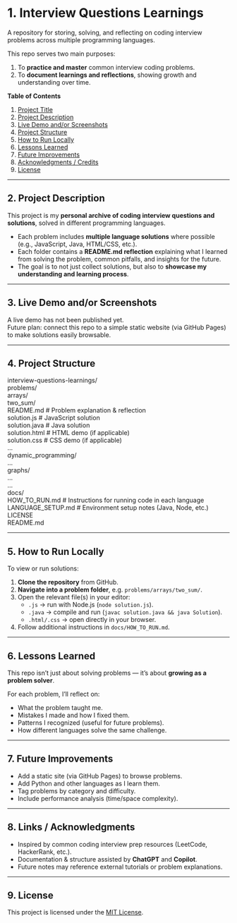 # 1. Interview Questions Learnings

A repository for storing, solving, and reflecting on coding interview problems across multiple programming languages.  

This repo serves two main purposes:  
1. To **practice and master** common interview coding problems.  
2. To **document learnings and reflections**, showing growth and understanding over time.  

**Table of Contents**

1. [Project Title](#1-interview-questions-learnings)  
2. [Project Description](#2-project-description)  
3. [Live Demo and/or Screenshots](#3-live-demo-andor-screenshots-if-available)  
4. [Project Structure](#4-project-structure-helps-people-understand-where-to-look)  
5. [How to Run Locally](#5-how-to-run-locally)  
6. [Lessons Learned](#6-lessons-learned-great-for-portfolio-projects---shows-growth-and-insight)  
7. [Future Improvements](#7-future-improvements-optional)  
8. [Acknowledgments / Credits](#8-acknowledgments--credits-if-applicable)  
9. [License](#9-license-optional-but-professional)  

---

## 2. Project Description

This project is my **personal archive of coding interview questions and solutions**, solved in different programming languages.  

- Each problem includes **multiple language solutions** where possible (e.g., JavaScript, Java, HTML/CSS, etc.).  
- Each folder contains a **README.md reflection** explaining what I learned from solving the problem, common pitfalls, and insights for the future.  
- The goal is to not just collect solutions, but also to **showcase my understanding and learning process**.   

---

## 3. Live Demo and/or Screenshots

A live demo has not been published yet.  
Future plan: connect this repo to a simple static website (via GitHub Pages) to make solutions easily browsable.  

---

## 4. Project Structure

interview-questions-learnings/     
  problems/     
  arrays/     
    two_sum/     
      README.md # Problem explanation & reflection     
      solution.js # JavaScript solution     
      solution.java # Java solution     
      solution.html # HTML demo (if applicable)     
      solution.css # CSS demo (if applicable)     
      ...     
  dynamic_programming/     
    ...      
  graphs/     
    ...     
  ...     
  docs/     
    HOW_TO_RUN.md # Instructions for running code in each language     
    LANGUAGE_SETUP.md # Environment setup notes (Java, Node, etc.)     
LICENSE     
README.md     

---

## 5. How to Run Locally

To view or run solutions:  

1. **Clone the repository** from GitHub.  
2. **Navigate into a problem folder**, e.g. `problems/arrays/two_sum/`.  
3. Open the relevant file(s) in your editor:  
   - `.js` → run with Node.js (`node solution.js`).  
   - `.java` → compile and run (`javac solution.java && java Solution`).  
   - `.html/.css` → open directly in your browser.  
4. Follow additional instructions in `docs/HOW_TO_RUN.md`.  

---

## 6. Lessons Learned

This repo isn’t just about solving problems — it’s about **growing as a problem solver**.  

For each problem, I’ll reflect on:  
- What the problem taught me.  
- Mistakes I made and how I fixed them.  
- Patterns I recognized (useful for future problems).  
- How different languages solve the same challenge.  

---

## 7. Future Improvements

- Add a static site (via GitHub Pages) to browse problems.  
- Add Python and other languages as I learn them.  
- Tag problems by category and difficulty.  
- Include performance analysis (time/space complexity).  

---

## 8. Links / Acknowledgments

- Inspired by common coding interview prep resources (LeetCode, HackerRank, etc.).  
- Documentation & structure assisted by **ChatGPT** and **Copilot**.  
- Future notes may reference external tutorials or problem explanations.  

---

## 9. License

This project is licensed under the [MIT License](LICENSE).  
